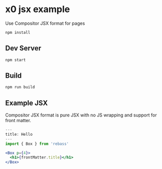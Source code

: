 
# x0 jsx example

Use Compositor JSX format for pages

```sh
npm install
```

## Dev Server

```sh
npm start
```

## Build

```sh
npm run build
```

## Example JSX

Compositor JSX format is pure JSX with no JS wrapping and support for front matter.

```jsx
---
title: Hello
---
import { Box } from 'rebass'

<Box p={4}>
  <h1>{frontMatter.title}</h1>
</Box>
```
